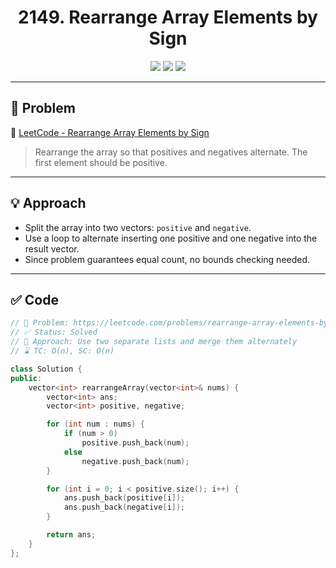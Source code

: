 <h1 align="center">2149. Rearrange Array Elements by Sign</h1>

<p align="center">
  <img src="https://img.shields.io/badge/Difficulty-Medium-yellow?style=for-the-badge" />
  <img src="https://img.shields.io/badge/Status-Solved-success?style=for-the-badge" />
  <img src="https://img.shields.io/badge/Language-C++-blue?style=for-the-badge" />
</p>

---

## 📘 Problem  

🔗 [LeetCode - Rearrange Array Elements by Sign](https://leetcode.com/problems/rearrange-array-elements-by-sign/)  
> Rearrange the array so that positives and negatives alternate. The first element should be positive.

---
 
## 💡 Approach

- Split the array into two vectors: `positive` and `negative`.
- Use a loop to alternate inserting one positive and one negative into the result vector.
- Since problem guarantees equal count, no bounds checking needed.

---

## ✅ Code

```cpp
// 📌 Problem: https://leetcode.com/problems/rearrange-array-elements-by-sign/
// ✅ Status: Solved
// 🧠 Approach: Use two separate lists and merge them alternately
// ⌛ TC: O(n), SC: O(n)

class Solution {
public:
    vector<int> rearrangeArray(vector<int>& nums) {
        vector<int> ans;
        vector<int> positive, negative;

        for (int num : nums) {
            if (num > 0)
                positive.push_back(num);
            else
                negative.push_back(num);
        }

        for (int i = 0; i < positive.size(); i++) {
            ans.push_back(positive[i]);
            ans.push_back(negative[i]);
        }

        return ans;
    }
};